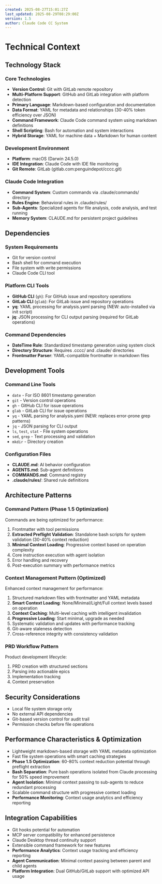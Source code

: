 ```yaml
---
created: 2025-08-27T15:01:27Z
last_updated: 2025-08-29T08:29:00Z
version: 1.5
author: Claude Code CC System
---
```


# Technical Context

## Technology Stack

### Core Technologies
- **Version Control**: Git with GitLab remote repository
- **Multi-Platform Support**: GitHub and GitLab integration with platform detection
- **Primary Language**: Markdown-based configuration and documentation
- **Data Format**: YAML for metadata and relationships (30-40% token efficiency over JSON)
- **Command Framework**: Claude Code command system using markdown definitions
- **Shell Scripting**: Bash for automation and system interactions
- **Hybrid Storage**: YAML for machine data + Markdown for human content

### Development Environment
- **Platform**: macOS (Darwin 24.5.0)
- **IDE Integration**: Claude Code with IDE file monitoring
- **Git Remote**: GitLab (gitlab.com:penguindepot/cccc.git)

### Claude Code Integration
- **Command System**: Custom commands via .claude/commands/ directory
- **Rules Engine**: Behavioral rules in .claude/rules/
- **Sub-Agents**: Specialized agents for file analysis, code analysis, and test running
- **Memory System**: CLAUDE.md for persistent project guidelines

## Dependencies

### System Requirements
- Git for version control
- Bash shell for command execution
- File system with write permissions
- Claude Code CLI tool

### Platform CLI Tools
- **GitHub CLI** (`gh`): For GitHub issue and repository operations
- **GitLab CLI** (`glab`): For GitLab issue and repository operations
- **yq**: YAML processing for analysis.yaml parsing (NEW: auto-installed via init script)
- **jq**: JSON processing for CLI output parsing (required for GitLab operations)

### Command Dependencies
- **DateTime Rule**: Standardized timestamp generation using system clock
- **Directory Structure**: Requires .cccc/ and .claude/ directories
- **Frontmatter Parser**: YAML-compatible frontmatter in markdown files

## Development Tools

### Command Line Tools
- `date` - For ISO 8601 timestamp generation
- `git` - Version control operations
- `gh` - GitHub CLI for issue operations
- `glab` - GitLab CLI for issue operations
- `yq` - YAML parsing for analysis.yaml (NEW: replaces error-prone grep patterns)
- `jq` - JSON parsing for CLI output
- `ls`, `test`, `stat` - File system operations
- `sed`, `grep` - Text processing and validation
- `mkdir` - Directory creation

### Configuration Files
- **CLAUDE.md**: AI behavior configuration
- **AGENTS.md**: Sub-agent definitions
- **COMMANDS.md**: Command registry
- **.claude/rules/**: Shared rule definitions

## Architecture Patterns

### Command Pattern (Phase 1.5 Optimization)
Commands are being optimized for performance:
1. Frontmatter with tool permissions
2. **Extracted Preflight Validation**: Standalone bash scripts for system validation (30-40% context reduction)
3. **Minimal Context Loading**: Progressive context based on operation complexity
4. Core instruction execution with agent isolation
5. Error handling and recovery
6. Post-execution summary with performance metrics

### Context Management Pattern (Optimized)
Enhanced context management for performance:
1. Structured markdown files with frontmatter and YAML metadata
2. **Smart Context Loading**: None/Minimal/Light/Full context levels based on operation
3. **Context Caching**: Multi-level caching with intelligent invalidation
4. **Progressive Loading**: Start minimal, upgrade as needed
5. Systematic validation and updates with performance tracking
6. Git-aware staleness detection
7. Cross-reference integrity with consistency validation

### PRD Workflow Pattern
Product development lifecycle:
1. PRD creation with structured sections
2. Parsing into actionable epics
3. Implementation tracking
4. Context preservation

## Security Considerations
- Local file system storage only
- No external API dependencies
- Git-based version control for audit trail
- Permission checks before file operations

## Performance Characteristics & Optimization
- Lightweight markdown-based storage with YAML metadata optimization
- Fast file system operations with smart caching strategies  
- **Phase 1.5 Optimization**: 60-80% context reduction potential through preflight extraction
- **Bash Separation**: Pure bash operations isolated from Claude processing for 50% speed improvement
- **Agent Isolation**: Minimal context passing to sub-agents to reduce redundant processing
- Scalable command structure with progressive context loading
- **Performance Monitoring**: Context usage analytics and efficiency reporting

## Integration Capabilities
- Git hooks potential for automation
- MCP server compatibility for enhanced persistence
- Claude Desktop thread continuity support
- Extensible command framework for new features
- **Performance Analytics**: Context usage tracking and efficiency reporting
- **Agent Communication**: Minimal context passing between parent and child agents
- **Platform Integration**: Dual GitHub/GitLab support with optimized API usage